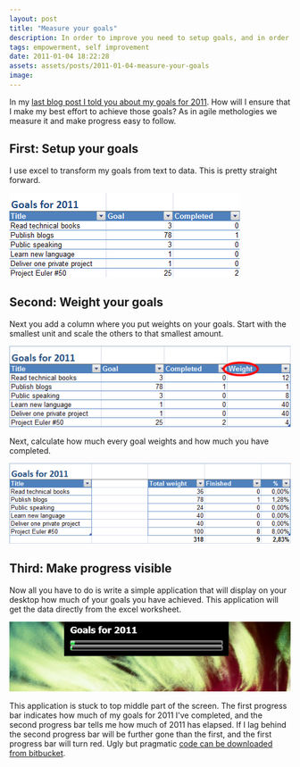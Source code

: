 ```yaml
---
layout: post
title: "Measure your goals"
description: In order to improve you need to setup goals, and in order to know that you hit those goals you need to measure. Measuring might also provide a way to encurage you to meet your goals.
tags: empowerment, self improvement
date: 2011-01-04 18:22:28
assets: assets/posts/2011-01-04-measure-your-goals
image: 
---
```


In my [last blog post I told you about my goals for 2011](/2011/01/03/my-plan-for-2011.html "My plan for 2011"). How will I ensure that I make my best effort to achieve those goals? As in agile methologies we measure it and make progress easy to follow.

## First: Setup your goals

I use excel to transform my goals from text to data. This is pretty straight forward.

![goals excel sheet](/assets/posts/2011-01-04-measure-your-goals/goals1.png)

## Second: Weight your goals

Next you add a column where you put weights on your goals. Start with the smallest unit and scale the others to that smallest amount.

![goals excel sheet](/assets/posts/2011-01-04-measure-your-goals/goals2.png)

Next, calculate how much every goal weights and how much you have completed.

![goals excel sheet](/assets/posts/2011-01-04-measure-your-goals/goals3.png)

## Third: Make progress visible

Now all you have to do is write a simple application that will display on your desktop how much of your goals you have achieved. This application will get the data directly from the excel worksheet.

![goals excel sheet](/assets/posts/2011-01-04-measure-your-goals/goals4.png)

This application is stuck to top middle part of the screen. The first progress bar indicates how much of my goals for 2011 I've completed, and the second progress bar tells me how much of 2011 has elapsed. If I lag behind the second progress bar will be further gone than the first, and the first progress bar will turn red.  Ugly but pragmatic [code can be downloaded from bitbucket](https://bitbucket.org/bokmal/litemedia.goalbar "Bitbucket repository for LiteMedia.GoalBar").
